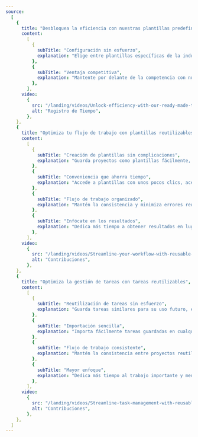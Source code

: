 ```yaml
---
source:
  [
    {
      title: "Desbloquea la eficiencia con nuestras plantillas predefinidas",
      content:
        [
          {
            subTitle: "Configuración sin esfuerzo",
            explanation: "Elige entre plantillas específicas de la industria, ahorrando tiempo y eliminando la necesidad de empezar desde cero.",
          },
          {
            subTitle: "Ventaja competitiva",
            explanation: "Mantente por delante de la competencia con nuestra herramienta que ahorra tiempo y se adapta a tus necesidades.",
          },
        ],
      video:
        {
          src: "/landing/videos/Unlock-efficiency-with-our-ready-made-templates.mp4",
          alt: "Registro de Tiempo",
        },
    },
    {
      title: "Optimiza tu flujo de trabajo con plantillas reutilizables de proyectos",
      content:
        [
          {
            subTitle: "Creación de plantillas sin complicaciones",
            explanation: "Guarda proyectos como plantillas fácilmente, eliminando tareas repetitivas de configuración.",
          },
          {
            subTitle: "Conveniencia que ahorra tiempo",
            explanation: "Accede a plantillas con unos pocos clics, acelerando el inicio de los proyectos.",
          },
          {
            subTitle: "Flujo de trabajo organizado",
            explanation: "Mantén la consistencia y minimiza errores reutilizando plantillas.",
          },
          {
            subTitle: "Enfócate en los resultados",
            explanation: "Dedica más tiempo a obtener resultados en lugar de procesos redundantes de configuración.",
          },
        ],
      video:
        {
          src: "/landing/videos/Streamline-your-workflow-with-reusable-project-templates.mp4",
          alt: "Contribuciones",
        },
    },
    {
      title: "Optimiza la gestión de tareas con tareas reutilizables",
      content:
        [
          {
            subTitle: "Reutilización de tareas sin esfuerzo",
            explanation: "Guarda tareas similares para su uso futuro, eliminando la necesidad de recrearlas repetidamente.",
          },
          {
            subTitle: "Importación sencilla",
            explanation: "Importa fácilmente tareas guardadas en cualquier proyecto, ahorrando tiempo y reduciendo la configuración.",
          },
          {
            subTitle: "Flujo de trabajo consistente",
            explanation: "Mantén la consistencia entre proyectos reutilizando tareas, asegurando que nada se pase por alto.",
          },
          {
            subTitle: "Mayor enfoque",
            explanation: "Dedica más tiempo al trabajo importante y menos a la creación de tareas, mejorando la productividad y eficiencia general.",
          },
        ],
      video:
        {
          src: "/landing/videos/Streamline-task-management-with-reusable-tasks.mp4",
          alt: "Contribuciones",
        },
    },
  ]
---
```

